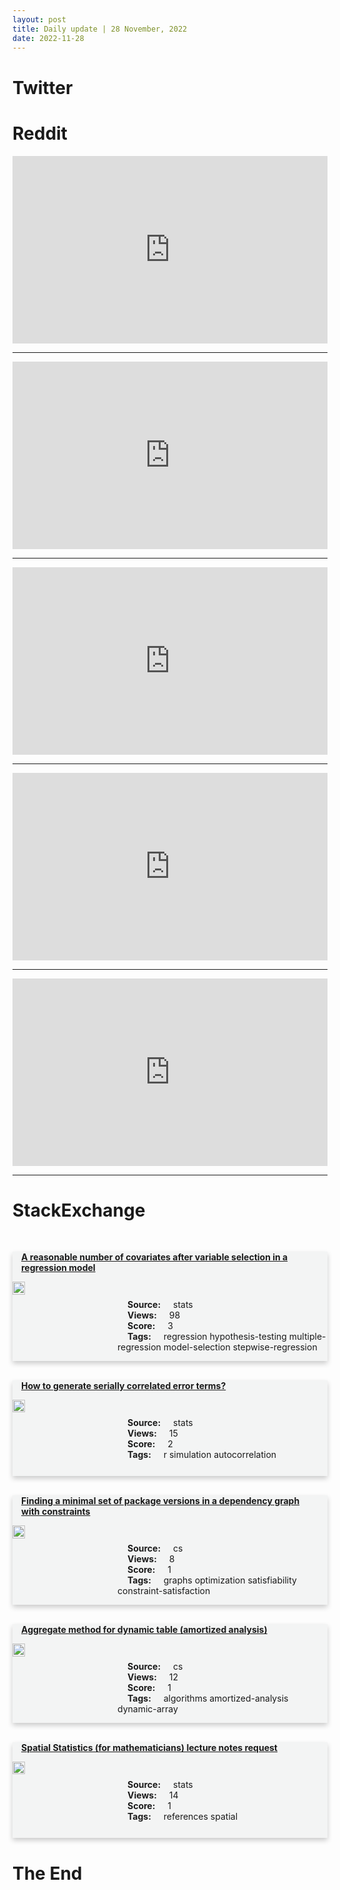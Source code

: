 ```yaml
---
layout: post
title: Daily update | 28 November, 2022
date: 2022-11-28
---
```


<script async src="https://platform.twitter.com/widgets.js" charset="utf-8"></script>


<script src='https://storage.ko-fi.com/cdn/scripts/overlay-widget.js'></script>
<script>
  kofiWidgetOverlay.draw('themldojo', {
    'type': 'floating-chat',
    'floating-chat.donateButton.text': 'Support me',
    'floating-chat.donateButton.background-color': '#f45d22',
    'floating-chat.donateButton.text-color': '#fff'
  });
</script>

# Twitter 

<blockquote class="twitter-tweet"><a href="https://twitter.com/pmdfoster/status/1596801961197993985"></a></blockquote>

<blockquote class="twitter-tweet"><a href="https://twitter.com/USNavy/status/1596867438561345538"></a></blockquote>

<blockquote class="twitter-tweet"><a href="https://twitter.com/TheSequenceAI/status/1596896135699828737"></a></blockquote>

<blockquote class="twitter-tweet"><a href="https://twitter.com/tangming2005/status/1596704332539387907"></a></blockquote>

<blockquote class="twitter-tweet"><a href="https://twitter.com/mishadavinci/status/1596892487334780928"></a></blockquote>

<blockquote class="twitter-tweet"><a href="https://twitter.com/ylecun/status/1596894045703647234"></a></blockquote>

<blockquote class="twitter-tweet"><a href="https://twitter.com/ylecun/status/1596895342146228225"></a></blockquote>

<blockquote class="twitter-tweet"><a href="https://twitter.com/ylecun/status/1596945090215563271"></a></blockquote>

<blockquote class="twitter-tweet"><a href="https://twitter.com/DeepMind/status/1596882538118750209"></a></blockquote>

<blockquote class="twitter-tweet"><a href="https://twitter.com/huggingface/status/1597001246782545920"></a></blockquote>

# Reddit 

<iframe id="reddit-embed" src="https://www.redditmedia.com/r/MachineLearning/comments/z60wuh/r_qualcomm_demos_3d_reconstruction_on_ar_glasses?ref_source=embed&amp;ref=share&amp;embed=true" sandbox="allow-scripts allow-same-origin allow-popups" style="border: none;" height="300" width="100%" scrolling="yes"></iframe>
<hr style="width:100%;text-align:left;margin-left:0">
<iframe id="reddit-embed" src="https://www.redditmedia.com/r/datascience/comments/z644os/switching_to_ml_engineer?ref_source=embed&amp;ref=share&amp;embed=true" sandbox="allow-scripts allow-same-origin allow-popups" style="border: none;" height="300" width="100%" scrolling="yes"></iframe>
<hr style="width:100%;text-align:left;margin-left:0">
<iframe id="reddit-embed" src="https://www.redditmedia.com/r/dataengineering/comments/z5n5a3/prestosql_vs_spark_to_query_data?ref_source=embed&amp;ref=share&amp;embed=true" sandbox="allow-scripts allow-same-origin allow-popups" style="border: none;" height="300" width="100%" scrolling="yes"></iframe>
<hr style="width:100%;text-align:left;margin-left:0">
<iframe id="reddit-embed" src="https://www.redditmedia.com/r/dataengineering/comments/z63b8s/saw_this_comment_by_an_experienced_fork_in_data?ref_source=embed&amp;ref=share&amp;embed=true" sandbox="allow-scripts allow-same-origin allow-popups" style="border: none;" height="300" width="100%" scrolling="yes"></iframe>
<hr style="width:100%;text-align:left;margin-left:0">
<iframe id="reddit-embed" src="https://www.redditmedia.com/r/MachineLearning/comments/z61ope/r_reward_is_not_necessary_a_compositional?ref_source=embed&amp;ref=share&amp;embed=true" sandbox="allow-scripts allow-same-origin allow-popups" style="border: none;" height="300" width="100%" scrolling="yes"></iframe>
<hr style="width:100%;text-align:left;margin-left:0">

<style>
.card {
box-shadow: 0 4px 8px 0 rgba(0,0,0,0.2);
transition: 0.3s;
width: 100%;
background-color: #F3F4F4;
}
p{
    margin-left:  3em;
    padding-top: 1em;
}
.part2{
    display: grid;
    grid-template-columns: 1fr 3fr;
}
h4{
    margin: 1em;
}

.card:hover {
box-shadow: 0 8px 16px 0 rgba(0,0,0,0.2);
}
b {
padding: 2px 16px;
}
</style>
  
# StackExchange 


  <br>
  <div class="card">
  <h4><a href='https://stats.stackexchange.com/questions/597090/a-reasonable-number-of-covariates-after-variable-selection-in-a-regression-model'>A reasonable number of covariates after variable selection in a regression model</a></h4> 
  <div class="part2">
      <img src="https://cdn.sstatic.net/Sites/stats/Img/apple-touch-icon@2.png?v=344f57aa10cc" alt="Img missing!" style="width:40%">
      <p><b>Source:</b> stats<br><b>Views:</b> 98<br><b>Score:</b> 3<br><b>Tags:</b> <span class="badge badge-dark">regression</span> <span class="badge badge-dark">hypothesis-testing</span> <span class="badge badge-dark">multiple-regression</span> <span class="badge badge-dark">model-selection</span> <span class="badge badge-dark">stepwise-regression</span></p> 
  </div>
  </div>
      
  <br>
  <div class="card">
  <h4><a href='https://stats.stackexchange.com/questions/597152/how-to-generate-serially-correlated-error-terms'>How to generate serially correlated error terms?</a></h4> 
  <div class="part2">
      <img src="https://cdn.sstatic.net/Sites/stats/Img/apple-touch-icon@2.png?v=344f57aa10cc" alt="Img missing!" style="width:40%">
      <p><b>Source:</b> stats<br><b>Views:</b> 15<br><b>Score:</b> 2<br><b>Tags:</b> <span class="badge badge-dark">r</span> <span class="badge badge-dark">simulation</span> <span class="badge badge-dark">autocorrelation</span></p> 
  </div>
  </div>
      
  <br>
  <div class="card">
  <h4><a href='https://cs.stackexchange.com/questions/155733/finding-a-minimal-set-of-package-versions-in-a-dependency-graph-with-constraints'>Finding a minimal set of package versions in a dependency graph with constraints</a></h4> 
  <div class="part2">
      <img src="https://cdn.sstatic.net/Sites/cs/Img/apple-touch-icon@2.png?v=324a3e0c2b03" alt="Img missing!" style="width:40%">
      <p><b>Source:</b> cs<br><b>Views:</b> 8<br><b>Score:</b> 1<br><b>Tags:</b> <span class="badge badge-dark">graphs</span> <span class="badge badge-dark">optimization</span> <span class="badge badge-dark">satisfiability</span> <span class="badge badge-dark">constraint-satisfaction</span></p> 
  </div>
  </div>
      
  <br>
  <div class="card">
  <h4><a href='https://cs.stackexchange.com/questions/155732/aggregate-method-for-dynamic-table-amortized-analysis'>Aggregate method for dynamic table (amortized analysis)</a></h4> 
  <div class="part2">
      <img src="https://cdn.sstatic.net/Sites/cs/Img/apple-touch-icon@2.png?v=324a3e0c2b03" alt="Img missing!" style="width:40%">
      <p><b>Source:</b> cs<br><b>Views:</b> 12<br><b>Score:</b> 1<br><b>Tags:</b> <span class="badge badge-dark">algorithms</span> <span class="badge badge-dark">amortized-analysis</span> <span class="badge badge-dark">dynamic-array</span></p> 
  </div>
  </div>
      
  <br>
  <div class="card">
  <h4><a href='https://stats.stackexchange.com/questions/597134/spatial-statistics-for-mathematicians-lecture-notes-request'>Spatial Statistics (for mathematicians) lecture notes request</a></h4> 
  <div class="part2">
      <img src="https://cdn.sstatic.net/Sites/stats/Img/apple-touch-icon@2.png?v=344f57aa10cc" alt="Img missing!" style="width:40%">
      <p><b>Source:</b> stats<br><b>Views:</b> 14<br><b>Score:</b> 1<br><b>Tags:</b> <span class="badge badge-dark">references</span> <span class="badge badge-dark">spatial</span></p> 
  </div>
  </div>
      
# The End